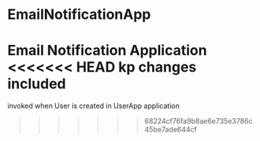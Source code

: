 # EmailNotificationApp
Email Notification Application
<<<<<<< HEAD
kp changes included
=======

invoked when User is created in UserApp application
>>>>>>> 68224cf76fa9b8ae6e735e3786c45be7ade644cf
